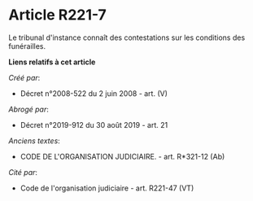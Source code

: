 # Article R221-7

Le tribunal d'instance connaît des contestations sur les conditions des funérailles.

**Liens relatifs à cet article**

_Créé par_:

  - Décret n°2008-522 du 2 juin 2008 - art. (V)

_Abrogé par_:

  - Décret n°2019-912 du 30 août 2019 - art. 21

_Anciens textes_:

  - CODE DE L'ORGANISATION JUDICIAIRE. - art. R*321-12 (Ab)

_Cité par_:

  - Code de l'organisation judiciaire - art. R221-47 (VT)

